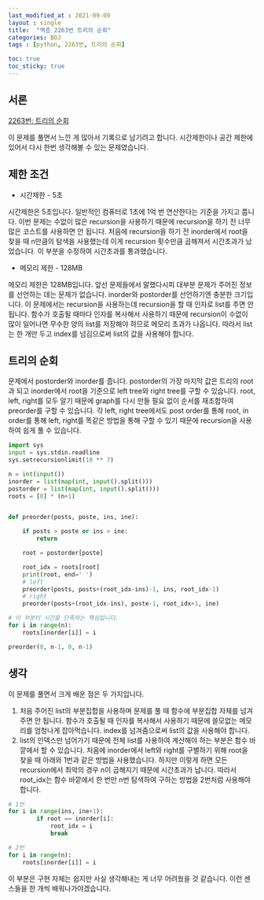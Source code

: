 ```yaml
---
last_modified_at : 2021-09-09
layout : single
title:  "백준 2263번 트리의 순회"
categories: BOJ
tags : [python, 2263번, 트리의 순회]

toc: true
toc_sticky: true
---
```

## 서론
<a href='https://www.acmicpc.net/problem/2263'>2263번: 트리의 순회</a>  

이 문제를 풀면서 느낀 게 많아서 기록으로 남기려고 합니다. 시간제한이나 공간 제한에 있어서 다시 한번 생각해볼 수 있는 문제였습니다.

## 제한 조건
<ul>
  <li>시간제한 - 5초</li>
</ul>
시간제한은 5초입니다. 일반적인 컴퓨터로 1초에 1억 번 연산한다는 기준을 가지고 풉니다.
이번 문제는 수없이 많은 recursion을 사용하기 때문에 recursion을 하기 전 너무 많은 코스트를 사용하면 안 됩니다. 처음에 recursion을 하기 전 inorder에서 root을 찾을 때 n만큼의 탐색을 사용했는데 이게 recursion 횟수만큼 곱해져서 시간초과가 났었습니다. 이 부분을 수정하여 시간초과를 통과했습니다.

<ul>
  <li>메모리 제한 - 128MB</li>
</ul>
메모리 제한은 128MB입니다. 앞선 문제들에서 말했다시피 대부분 문제가 주어진 정보를 선언하는 데는 문제가 없습니다. inorder와 postorder를 선언하기엔 충분한 크기입니다.  
이 문제에서는 recursion을 사용하는데 recursion을 할 때 인자로 list를 주면 안 됩니다. 함수가 호출될 때마다 인자를 복사해서 사용하기 때문에 recursion이 수없이 많이 일어나면 무수한 양의 list를 저장해야 하므로 메모리 초과가 나옵니다. 따라서 list는 한 개만 두고 index를 넘김으로써 list의 값을 사용해야 합니다.

## 트리의 순회
문제에서 postorder와 inorder를 줍니다. postorder의 가장 마지막 값은 트리의 root과 되고 inorder에서 root을 기준으로 left tree와 right tree를 구할 수 있습니다. root, left, right를 모두 알기 때문에 graph를 다시 만들 필요 없이 순서를 재조합하여 preorder를 구할 수 있습니다. 각 left, right tree에서도 post order를 통해 root, in order를 통해 left, right를 똑같은 방법을 통해 구할 수 있기 때문에 recursion을 사용하여 쉽게 풀 수 있습니다.
```python
import sys
input = sys.stdin.readline
sys.setrecursionlimit(10 ** 7)

n = int(input())
inorder = list(map(int, input().split()))
postorder = list(map(int, input().split()))
roots = [0] * (n+1)


def preorder(posts, poste, ins, ine):

    if posts > poste or ins > ine:
        return

    root = postorder[poste]

    root_idx = roots[root]
    print(root, end=' ')
    # left
    preorder(posts, posts+(root_idx-ins)-1, ins, root_idx-1)
    # right
    preorder(posts+(root_idx-ins), poste-1, root_idx+1, ine)

# 이 부분이 시간을 단축하는 핵심입니다.
for i in range(n):
    roots[inorder[i]] = i

preorder(0, n-1, 0, n-1)
```

## 생각
이 문제를 풀면서 크게 배운 점은 두 가지입니다.
1. 처음 주어진 list의 부분집합을 사용하며 문제를 풀 때 함수에 부분집합 자체를 넘겨주면 안 됩니다. 함수가 호출될 때 인자를 복사해서 사용하기 때문에 쓸모없는 메모리를 엄청나게 잡아먹습니다. index를 넘겨줌으로써 list의 값을 사용해야 합니다.
2. list의 인덱스만 넘어가기 때문에 전체 list를 사용하여 계산해야 하는 부분은 함수 바깥에서 할 수 있습니다. 처음에 inorder에서 left와 right를 구별하기 위해 root을 찾을 때 아래와 1번과 같은 방법을 사용했습니다. 하지만 이렇게 하면 모든 recursion에서 최악의 경우 n이 곱해지기 때문에 시간초과가 납니다. 따라서 root_idx는 함수 바깥에서 한 번만 n번 탐색하여 구하는 방법을 2번처럼 사용해야 합니다.
```python
# 1번
for i in range(ins, ine+1):
        if root == inorder[i]:
            root_idx = i
            break
```
```python
# 2번
for i in range(n):
    roots[inorder[i]] = i
```
이 부분은 구현 자체는 쉽지만 사실 생각해내는 게 너무 어려웠을 것 같습니다. 이런 센스들을 한 개씩 배워나가야겠습니다.